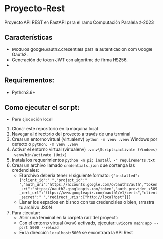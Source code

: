 # Proyecto-Rest
 Proyecto API REST en FastAPI para el ramo Computación Paralela 2-2023

 ## Características
 - Módulos google.oauth2.credentials para la autenticación com Google Oauth2.
 - Generación de token JWT con algoritmo de firma HS256.
 - 
 ## Requirementos:
- Python3.6+

## Como ejecutar el script:
- Para ejecución local
1. Clonar este repositorio en la máquina local
2. Navegar al directorio del proyecto a través de una terminal
3. Crear un entorno virtual (virtualenv) `python -m venv .venv` Windows por defecto o `python3 -m venv .venv`
4. Activar el entorno virtual (virtualenv) 
 `.venv\Scripts\activate (Windows)` `.venv/bin/activate (Unix)`
5. Instala los requerimientos 
    `python -m pip install -r requirements.txt`
6. Crear un archivo llamado `credentials.json` que contenga las credenciales:
    - El archivo debería tener el siguiente formato: 
    `{"installed":{"client_id":" ","project_id":" ","auth_uri":"https://accounts.google.com/o/oauth2/auth","token_uri":"https://oauth2.googleapis.com/token","auth_provider_x509_cert_url":"https://www.googleapis.com/oauth2/v1/certs","client_secret":" ","redirect_uris":["http://localhost"]}}`
    - Llenar los espacios en blanco con tus credenciales o bien, arrastra tu archivo JSON
7. Para ejecutar:
    - Abrir una terminal en la carpeta raíz del proyecto
    - Con el entorno virtual (venv) activado, ejecutar: 
    `uvicorn main:app --port 5000 --reload`
    - En la dirección `localhost:5000` se encontrará la API Rest
